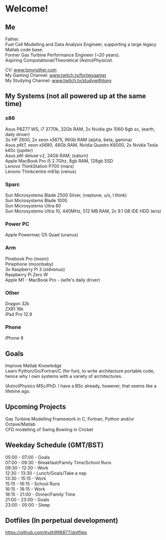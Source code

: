 # Welcome!

## Me

Father.  
Fuel Cell Modelling and Data Analysis Engineer, supporting a large legacy Matlab code base.  
Former Gas Turbine Performance Engineer (~20 years).  
Aspiring Computational/Theoretical (Astro)Physicist.  
  
CV: www.tonyruther.com  
My Gaming Channel: www.twitch.tv/fortiesgamer  
My Studying Channel: www.twitch.tv/studywithtony  

## My Systems (not all powered up at the same time)

### x86

Asus P8Z77 WS, i7 3770k, 32Gb RAM, 2x Nvidia gtx 1060 6gb sc, (earth, daily driver)  
3x HP Z600, 2x xeon x5675, 96Gb RAM (alpha, beta, gamma)  
Asus p6t7, xeon x5690, 48Gb RAM, Nvidia Quadro K6000, 2x Nvidia Tesla k40c (jupiter)  
Asus p6t deluxe v2, 24Gb RAM,  (saturn)  
Apple MacBook Pro i5 2.7Ghz, 8gb RAM, 128gb SSD  
Lenovo ThinkStation P700 (mars)  
Lenono Thinkcentre m93p (venus)  

### Sparc

Sun Microsystems Blade 2500 Silver, (neptune, u/s, I think)  
Sun Microsystems Blade 1000  
Sun Microsystems Ultra 80  
Sun Microsystems Ultra 10, 440MHz, 512 MB RAM, 2x 9.1 GB IDE HDD (eris)  

### Power PC

Apple Powermac G5 Quad (uranus)  

### Arm

Pinebook Pro (moon)  
Pinephone (moonbaby)  
3x Raspberry Pi 3 (oldvenus)   
Raspberry Pi Zero W  
Apple M1 - MacBook Pro - (wife's daily driver)   

### Other

Dragon 32k  
ZX81 16k  
iPad Pro 12.9  

### Phone

iPhone 8

## Goals

Improve Matlab Knowledge  
Learn Python/Go/Fortran/C (for fun), to write architecture portable code, hence why I own systems with a variety of architectures.  

(Astro)Physics MSc/PhD. I have a BSc already, however, that seems like a lifetime ago.

## Upcoming Projects

Gas Turbine Modelling Framework in C, Fortran, Python and/or Octave/Matlab  
CFD modelling of Swing Bowling in Cricket 

## Weekday Schedule (GMT/BST)

  05:00 - 07:00 - Goals  
  07:00 - 09:30 - Breakfast/Family Time/School Runs  
  09:30 - 12:30 - Work  
  12:30 - 13:30 - Lunch/Goals/Take a nap  
  13:30 - 15:15 - Work  
  15:15 - 16:15 - School Runs  
  16:15 - 18:15 - Work       
  18:15 - 21:00 - Dinner/Family Time  
  21:00 - 23:00 - Goals  
  23:00 - 05:00 - Sleep  

## Dotfiles (In perpetual development) 

https://github.com/truth998877/dotfiles  
